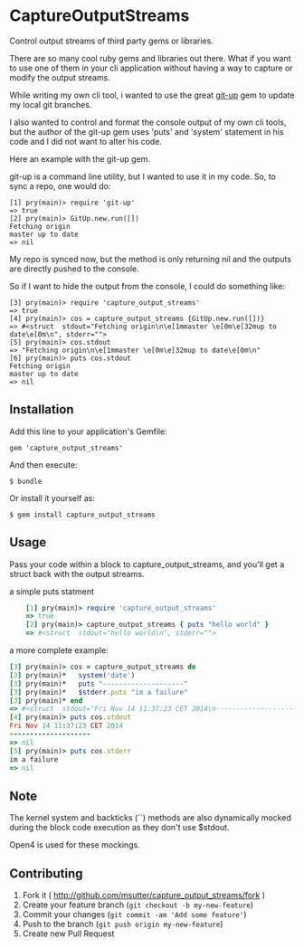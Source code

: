 # CaptureOutputStreams

Control output streams of third party gems or libraries.

There are so many cool ruby gems and libraries out there. What if you want to use one of them in your cli application without having a way to capture or modify the output streams.

While writing my own cli tool, i wanted to use the great [git-up](https://github.com/aanand/git-up) gem to update my local git branches.

I also wanted to control and format the console output of my own cli tools, but the author of the git-up gem uses 'puts' and 'system' statement in his code and I did not want to alter his code.

Here an example with the git-up gem.

git-up is a command line utility, but I wanted to use it in my code.
So, to sync a repo, one would do:

    [1] pry(main)> require 'git-up'
    => true
    [2] pry(main)> GitUp.new.run([])
    Fetching origin
    master up to date
    => nil

My repo is synced now, but the method is only returning nil and the outputs are directly pushed to the console.

So if I want to hide the output from the console, I could do something like:

    [3] pry(main)> require 'capture_output_streams'
    => true
    [4] pry(main)> cos = capture_output_streams {GitUp.new.run([])}
    => #<struct  stdout="Fetching origin\n\e[1mmaster \e[0m\e[32mup to date\e[0m\n", stderr="">
    [5] pry(main)> cos.stdout
    => "Fetching origin\n\e[1mmaster \e[0m\e[32mup to date\e[0m\n"
    [6] pry(main)> puts cos.stdout
    Fetching origin
    master up to date
    => nil

## Installation

Add this line to your application's Gemfile:

    gem 'capture_output_streams'

And then execute:

    $ bundle

Or install it yourself as:

    $ gem install capture_output_streams

## Usage

Pass your code within a block to capture_output_streams, and you'll get a struct back with the output streams.

a simple puts statment
```ruby
    [1] pry(main)> require 'capture_output_streams'
    => true
    [2] pry(main)> capture_output_streams { puts "hello world" }
    => #<struct  stdout="hello world\n", stderr="">
```

a more complete example:
```ruby
[3] pry(main)> cos = capture_output_streams do
[3] pry(main)*   system('date')
[3] pry(main)*   puts "--------------------"
[3] pry(main)*   $stderr.puts "im a failure"
[3] pry(main)* end
=> #<struct  stdout="Fri Nov 14 11:37:23 CET 2014\n--------------------\n", stderr="im a failure\n">
[4] pry(main)> puts cos.stdout
Fri Nov 14 11:37:23 CET 2014
--------------------
=> nil
[5] pry(main)> puts cos.stderr
im a failure
=> nil
```

## Note
The kernel system and backticks (``) methods are also dynamically mocked
during the block code execution as they don't use $stdout.

Open4 is used for these mockings.

## Contributing

1. Fork it ( http://github.com/msutter/capture_output_streams/fork )
2. Create your feature branch (`git checkout -b my-new-feature`)
3. Commit your changes (`git commit -am 'Add some feature'`)
4. Push to the branch (`git push origin my-new-feature`)
5. Create new Pull Request
